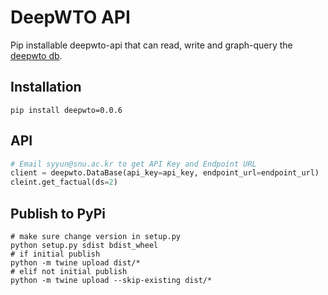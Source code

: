 # DeepWTO API
Pip installable deepwto-api that can read, write and graph-query the [deepwto db](https://github.com/DeepWTO/deepwto-stream). 

## Installation
```
pip install deepwto=0.0.6
```

## API

```python
# Email syyun@snu.ac.kr to get API Key and Endpoint URL
client = deepwto.DataBase(api_key=api_key, endpoint_url=endpoint_url)
cleint.get_factual(ds=2)
```

## Publish to PyPi
    # make sure change version in setup.py
    python setup.py sdist bdist_wheel
    # if initial publish
    python -m twine upload dist/*
    # elif not initial publish
    python -m twine upload --skip-existing dist/*
